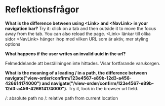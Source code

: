 # Reflektionsfrågor
**What is the difference between using \<Link\> and \<NavLink\> in your navigation bar?** Try it: click on a tab and then outside it to move the focus away from the tab. You can also reload the page.
\<Link\> länkar till olika sidor
\<NavLink\> hänger ihop med vilken URL som är aktiv, mer styling options

**What happens if the user writes an invalid uuid in the url?**

Felmeddelande att beställningen inte hittades. Visar fortfarande varukorgen.

**What is the meaning of a leading / in a path, the difference between navigate("view-order/confirm/123e4567-e89b-12d3-a456-426614174000") and navigate("/view-order/confirm/123e4567-e89b-12d3-a456-426614174000").** Try it, look in the browser url field.

/: absolute path
no /: relative path from current location
